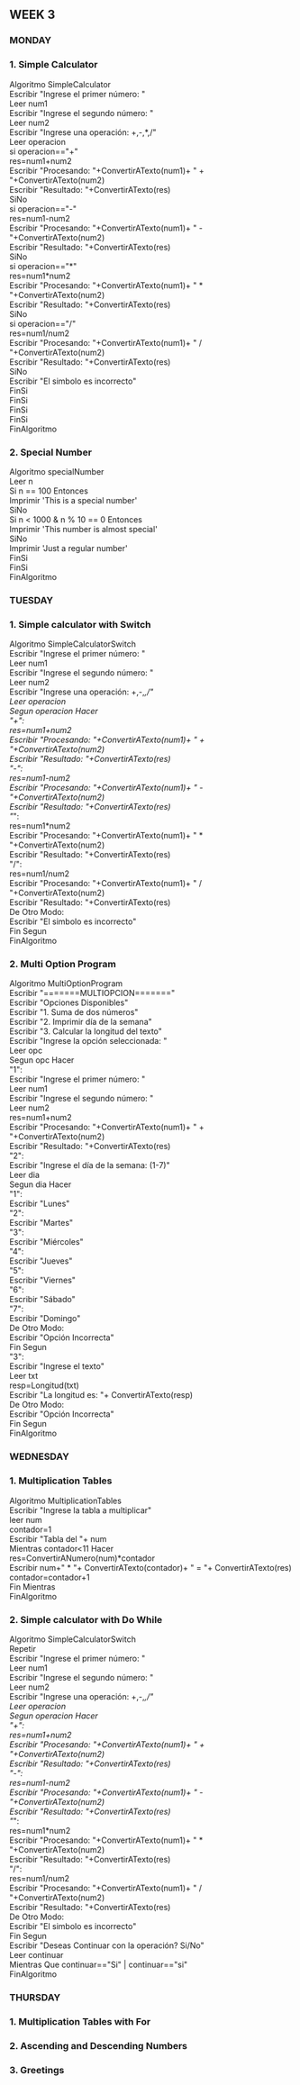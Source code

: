 ## WEEK 3 

### MONDAY
### 1. Simple Calculator
<p>Algoritmo SimpleCalculator <br>
	Escribir "Ingrese el primer número: " <br>
	Leer num1 <br>
	Escribir "Ingrese el segundo número: " <br>
	Leer num2 <br>
	Escribir "Ingrese una operación: +,-,*,/" <br>
	Leer operacion <br>
	si operacion=="+" <br>
		res=num1+num2 <br>
		Escribir "Procesando: "+ConvertirATexto(num1)+ " + "+ConvertirATexto(num2) <br>
		Escribir "Resultado: "+ConvertirATexto(res) <br>
	SiNo <br>
		si operacion=="-" <br>
			res=num1-num2 <br>
			Escribir "Procesando: "+ConvertirATexto(num1)+ " - "+ConvertirATexto(num2) <br>
			Escribir "Resultado: "+ConvertirATexto(res) <br>
		SiNo <br>
			si operacion=="*" <br>
				res=num1*num2 <br>
				Escribir "Procesando: "+ConvertirATexto(num1)+ " * "+ConvertirATexto(num2) <br>
				Escribir "Resultado: "+ConvertirATexto(res) <br>
			SiNo <br>
				si operacion=="/" <br>
					res=num1/num2 <br>
					Escribir "Procesando: "+ConvertirATexto(num1)+ " / "+ConvertirATexto(num2) <br>
					Escribir "Resultado: "+ConvertirATexto(res) <br>
				SiNo <br>
					Escribir "El simbolo es incorrecto" <br>
				FinSi <br>
			FinSi <br>
		FinSi <br>
	FinSi <br>
FinAlgoritmo <br></p>





### 2. Special Number

Algoritmo specialNumber <br>
	Leer n <br>
	Si n == 100 Entonces <br>
		Imprimir 'This is a special number' <br>
	SiNo <br>
		Si n < 1000 & n % 10 == 0   Entonces <br>
			Imprimir 'This number is almost special' <br>
		SiNo <br>
			Imprimir 'Just a regular number' <br>
		FinSi <br>
	FinSi <br>
FinAlgoritmo <br>


### TUESDAY
### 1. Simple calculator with Switch

Algoritmo SimpleCalculatorSwitch <br>
	Escribir "Ingrese el primer número: " <br>
	Leer num1 <br>
	Escribir "Ingrese el segundo número: " <br>
	Leer num2 <br>
	Escribir "Ingrese una operación: +,-,*,/" <br>
	Leer operacion <br>
	Segun operacion Hacer <br>
		"+": <br>
			res=num1+num2 <br>
			Escribir "Procesando: "+ConvertirATexto(num1)+ " + "+ConvertirATexto(num2) <br>
			Escribir "Resultado: "+ConvertirATexto(res) <br>
		"-": <br>
			res=num1-num2 <br>
			Escribir "Procesando: "+ConvertirATexto(num1)+ " - "+ConvertirATexto(num2) <br>
			Escribir "Resultado: "+ConvertirATexto(res) <br>
		"*": <br>
			res=num1*num2 <br>
			Escribir "Procesando: "+ConvertirATexto(num1)+ " * "+ConvertirATexto(num2) <br>
			Escribir "Resultado: "+ConvertirATexto(res) <br>
		"/": <br>
			res=num1/num2 <br>
			Escribir "Procesando: "+ConvertirATexto(num1)+ " / "+ConvertirATexto(num2) <br>
			Escribir "Resultado: "+ConvertirATexto(res) <br>
		De Otro Modo: <br>
			Escribir "El simbolo es incorrecto" <br>
	Fin Segun <br>
FinAlgoritmo <br>

### 2. Multi Option Program

Algoritmo MultiOptionProgram <br>
	Escribir "=======MULTIOPCION=======" <br>
	Escribir "Opciones Disponibles" <br>
	Escribir "1. Suma de dos números" <br>
	Escribir "2. Imprimir día de la semana" <br>
	Escribir "3. Calcular la longitud del texto" <br>
	Escribir "Ingrese la opción seleccionada: " <br>
	Leer opc <br>
	Segun opc Hacer <br>
		"1": <br>
			Escribir "Ingrese el primer número: " <br>
			Leer num1 <br>
			Escribir "Ingrese el segundo número: " <br>
			Leer num2 <br>
			res=num1+num2 <br>
			Escribir "Procesando: "+ConvertirATexto(num1)+ " + "+ConvertirATexto(num2) <br>
			Escribir "Resultado: "+ConvertirATexto(res) <br>
		"2": <br>
			Escribir "Ingrese el día de la semana: (1-7)" <br>
			Leer dia <br>
			Segun dia Hacer <br>
				"1": <br>
					Escribir "Lunes" <br>
				"2": <br>
					Escribir "Martes" <br>
				"3": <br>
					Escribir "Miércoles" <br>
				"4": <br>
					Escribir "Jueves" <br>
				"5": <br>
					Escribir "Viernes" <br>
				"6": <br>
					Escribir "Sábado" <br>
				"7": <br>
					Escribir "Domingo" <br>
				De Otro Modo: <br>
					Escribir "Opción Incorrecta" <br>
			Fin Segun <br>
		"3": <br>
			Escribir "Ingrese el texto" <br>
			Leer txt <br>
			resp=Longitud(txt) <br>
			Escribir "La longitud es: "+ ConvertirATexto(resp) <br>
		De Otro Modo: <br>
			Escribir "Opción Incorrecta" <br>
	Fin Segun <br>
FinAlgoritmo <br>

### WEDNESDAY
### 1. Multiplication Tables <br>

Algoritmo MultiplicationTables <br>
	Escribir "Ingrese la tabla a multiplicar" <br>
	leer num <br>
	contador=1 <br>
	Escribir "Tabla del "+ num <br>
	Mientras contador<11 Hacer <br>
		res=ConvertirANumero(num)*contador <br>
		Escribir num+" * "+ ConvertirATexto(contador)+ " = "+ ConvertirATexto(res) <br>
		contador=contador+1 <br>
	Fin Mientras <br>
FinAlgoritmo <br>


### 2.  Simple calculator with Do While

Algoritmo SimpleCalculatorSwitch <br>
	Repetir <br>
		Escribir "Ingrese el primer número: " <br>
		Leer num1 <br>
		Escribir "Ingrese el segundo número: " <br>
		Leer num2 <br>
		Escribir "Ingrese una operación: +,-,*,/" <br>
		Leer operacion <br>
		Segun operacion Hacer <br>
			"+": <br>
				res=num1+num2 <br>
				Escribir "Procesando: "+ConvertirATexto(num1)+ " + "+ConvertirATexto(num2) <br>
				Escribir "Resultado: "+ConvertirATexto(res) <br>
			"-": <br>
				res=num1-num2 <br>
				Escribir "Procesando: "+ConvertirATexto(num1)+ " - "+ConvertirATexto(num2) <br>
				Escribir "Resultado: "+ConvertirATexto(res) <br>
			"*": <br>
				res=num1*num2 <br>
				Escribir "Procesando: "+ConvertirATexto(num1)+ " * "+ConvertirATexto(num2) <br>
				Escribir "Resultado: "+ConvertirATexto(res) <br>
			"/": <br>
				res=num1/num2 <br>
				Escribir "Procesando: "+ConvertirATexto(num1)+ " / "+ConvertirATexto(num2) <br>
				Escribir "Resultado: "+ConvertirATexto(res) <br>
			De Otro Modo: <br>
				Escribir "El simbolo es incorrecto" <br>
		Fin Segun <br>
		Escribir "Deseas Continuar con la operación? Si/No" <br>
		Leer continuar <br>
	Mientras Que continuar=="Si" | continuar=="si" <br>
FinAlgoritmo <br>


### THURSDAY
### 1. Multiplication Tables with For
### 2. Ascending and Descending Numbers
### 3. Greetings

